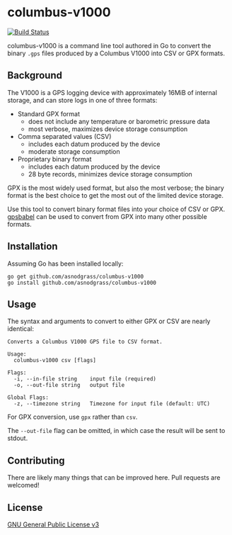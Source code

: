 # columbus-v1000

[![Build Status](https://travis-ci.org/asnodgrass/columbus-v1000.svg?branch=master)](https://travis-ci.org/asnodgrass/columbus-v1000)

columbus-v1000 is a command line tool authored in Go to convert the binary
`.gps` files produced by a Columbus V1000 into CSV or GPX formats.

## Background

The V1000 is a GPS logging device with approximately 16MiB of internal storage,
and can store logs in one of three formats:

* Standard GPX format
  * does not include any temperature or barometric pressure data
  * most verbose, maximizes device storage consumption
* Comma separated values (CSV)
  * includes each datum produced by the device
  * moderate storage consumption
* Proprietary binary format
  * includes each datum produced by the device
  * 28 byte records, minimizes device storage consumption

GPX is the most widely used format, but also the most verbose; the binary format
is the best choice to get the most out of the limited device storage.

Use this tool to convert binary format files into your choice of CSV or GPX.
[gpsbabel][] can be used to convert from GPX into many other possible formats.

## Installation

Assuming Go has been installed locally:

    go get github.com/asnodgrass/columbus-v1000
    go install github.com/asnodgrass/columbus-v1000

## Usage

The syntax and arguments to convert to either GPX or CSV are nearly identical:

    Converts a Columbus V1000 GPS file to CSV format.

    Usage:
      columbus-v1000 csv [flags]

    Flags:
      -i, --in-file string    input file (required)
      -o, --out-file string   output file

    Global Flags:
      -z, --timezone string   Timezone for input file (default: UTC)

For GPX conversion, use `gpx` rather than `csv`.

The `--out-file` flag can be omitted, in which case the result will be sent to
stdout.

## Contributing

There are likely many things that can be improved here. Pull requests are
welcomed!

## License

[GNU General Public License v3](LICENSE)

[gpsbabel]: <https://www.gpsbabel.org/>
